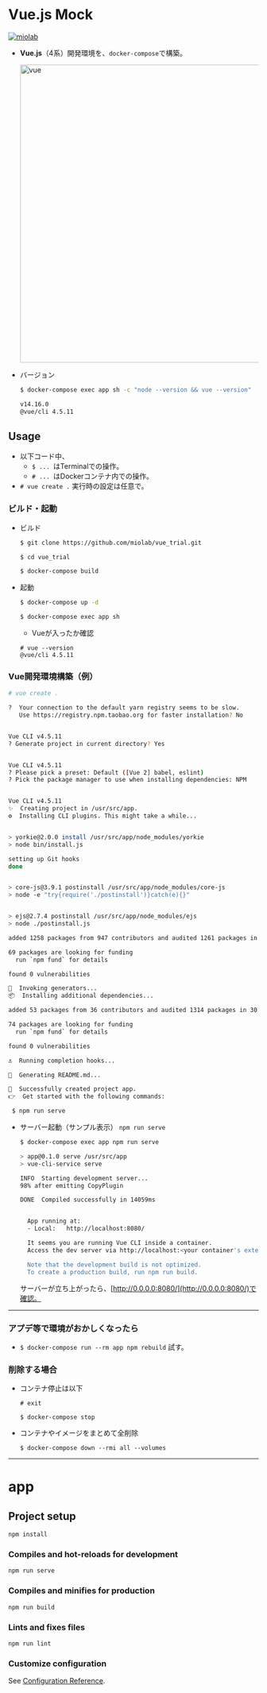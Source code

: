 # Vue.js Mock

[![miolab](https://circleci.com/gh/miolab/vue_trial.svg?style=svg)](https://github.com/miolab/vue_trial)

* __Vue.js__（4系）開発環境を、`docker-compose`で構築。

  <img width="600" alt="vue" src="https://user-images.githubusercontent.com/33124627/77903090-4463d480-72bd-11ea-86c6-c62023bfa3f0.png">

* バージョン

  ```sh
  $ docker-compose exec app sh -c "node --version && vue --version"

  v14.16.0
  @vue/cli 4.5.11
  ```

## Usage

* 以下コード中、
  * `$ ... `はTerminalでの操作。
  * `# ... `はDockerコンテナ内での操作。
* `# vue create .` 実行時の設定は任意で。

### ビルド・起動

* ビルド

  ```sh
  $ git clone https://github.com/miolab/vue_trial.git

  $ cd vue_trial

  $ docker-compose build
  ```

* 起動

  ```sh
  $ docker-compose up -d
  ```

  ```sh
  $ docker-compose exec app sh
  ```

  * Vueが入ったか確認

  ```
  # vue --version
  @vue/cli 4.5.11
  ```

### Vue開発環境構築（例）

```sh
# vue create .

?  Your connection to the default yarn registry seems to be slow.
   Use https://registry.npm.taobao.org for faster installation? No


Vue CLI v4.5.11
? Generate project in current directory? Yes


Vue CLI v4.5.11
? Please pick a preset: Default ([Vue 2] babel, eslint)
? Pick the package manager to use when installing dependencies: NPM


Vue CLI v4.5.11
✨  Creating project in /usr/src/app.
⚙️  Installing CLI plugins. This might take a while...


> yorkie@2.0.0 install /usr/src/app/node_modules/yorkie
> node bin/install.js

setting up Git hooks
done


> core-js@3.9.1 postinstall /usr/src/app/node_modules/core-js
> node -e "try{require('./postinstall')}catch(e){}"


> ejs@2.7.4 postinstall /usr/src/app/node_modules/ejs
> node ./postinstall.js

added 1258 packages from 947 contributors and audited 1261 packages in 154.604s

69 packages are looking for funding
  run `npm fund` for details

found 0 vulnerabilities

🚀  Invoking generators...
📦  Installing additional dependencies...

added 53 packages from 36 contributors and audited 1314 packages in 30.346s

74 packages are looking for funding
  run `npm fund` for details

found 0 vulnerabilities

⚓  Running completion hooks...

📄  Generating README.md...

🎉  Successfully created project app.
👉  Get started with the following commands:

 $ npm run serve

```

* サーバー起動（サンプル表示） `npm run serve`

  ```sh
  $ docker-compose exec app npm run serve

  > app@0.1.0 serve /usr/src/app
  > vue-cli-service serve

  INFO  Starting development server...
  98% after emitting CopyPlugin

  DONE  Compiled successfully in 14059ms


    App running at:
    - Local:   http://localhost:8080/

    It seems you are running Vue CLI inside a container.
    Access the dev server via http://localhost:<your container's external mapped port>/

    Note that the development build is not optimized.
    To create a production build, run npm run build.
  ```

  サーバーが立ち上がったら、[http://0.0.0.0:8080/](http://0.0.0.0:8080/)で確認。

---

### アプデ等で環境がおかしくなったら

* `$ docker-compose run --rm app npm rebuild` 試す。

### 削除する場合

* コンテナ停止は以下

  ```
  # exit
  ```

  ```
  $ docker-compose stop
  ```

* コンテナやイメージをまとめて全削除

  ```
  $ docker-compose down --rmi all --volumes
  ```

---

# app

## Project setup
```
npm install
```

### Compiles and hot-reloads for development
```
npm run serve
```

### Compiles and minifies for production
```
npm run build
```

### Lints and fixes files
```
npm run lint
```

### Customize configuration
See [Configuration Reference](https://cli.vuejs.org/config/).
